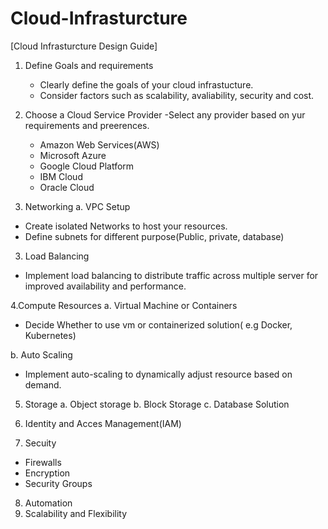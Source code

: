 # Cloud-Infrasturcture
[Cloud Infrasturcture Design Guide]
1. Define Goals and requirements
   - Clearly define the goals  of your cloud infrastucture.
   - Consider factors such as scalability, avaliability, security and cost.

2. Choose a Cloud Service Provider
   -Select any provider based on yur requirements and preerences.
    - Amazon Web Services(AWS)
    - Microsoft Azure
    - Google Cloud Platform
    - IBM Cloud
    - Oracle Cloud

3. Networking
 a. VPC Setup
  - Create isolated Networks to host your resources.
  - Define subnets for different purpose(Public, private, database)

3. Load Balancing
 - Implement load balancing to distribute traffic across multiple server for improved availability and performance.

4.Compute Resources
a. Virtual Machine or Containers
 - Decide Whether to use vm or containerized solution( e.g Docker, Kubernetes)

b. Auto Scaling
 - Implement auto-scaling to dynamically adjust resource based on demand.

5. Storage
 a. Object storage
b. Block Storage
c. Database Solution

6. Identity and Acces Management(IAM)
7. Secuity
 - Firewalls
 - Encryption
 - Security Groups

8. Automation
9. Scalability and Flexibility
